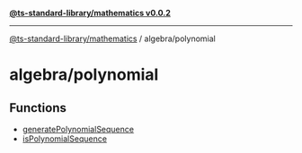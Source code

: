 [**@ts-standard-library/mathematics v0.0.2**](../../README.md)

***

[@ts-standard-library/mathematics](../../README.md) / algebra/polynomial

# algebra/polynomial

## Functions

- [generatePolynomialSequence](functions/generatePolynomialSequence.md)
- [isPolynomialSequence](functions/isPolynomialSequence.md)
